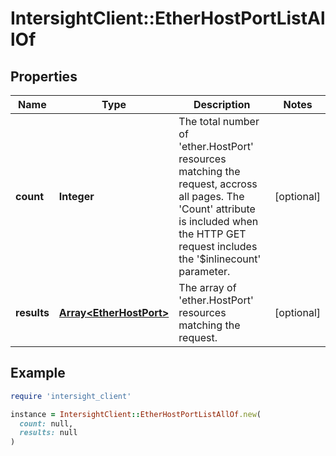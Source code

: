 # IntersightClient::EtherHostPortListAllOf

## Properties

| Name | Type | Description | Notes |
| ---- | ---- | ----------- | ----- |
| **count** | **Integer** | The total number of &#39;ether.HostPort&#39; resources matching the request, accross all pages. The &#39;Count&#39; attribute is included when the HTTP GET request includes the &#39;$inlinecount&#39; parameter. | [optional] |
| **results** | [**Array&lt;EtherHostPort&gt;**](EtherHostPort.md) | The array of &#39;ether.HostPort&#39; resources matching the request. | [optional] |

## Example

```ruby
require 'intersight_client'

instance = IntersightClient::EtherHostPortListAllOf.new(
  count: null,
  results: null
)
```

